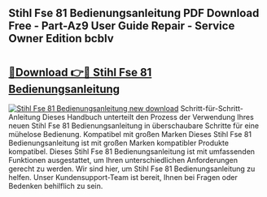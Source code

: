 ## Stihl Fse 81 Bedienungsanleitung PDF Download Free - Part-Az9 User Guide Repair - Service Owner Edition bcbIv

# <h2><a href="http://df5uj1i.blite.top/?on=Stihl+Fse+81+Bedienungsanleitung">🔗Download 👉🔴 Stihl Fse 81 Bedienungsanleitung</a></h2>

[![Stihl Fse 81 Bedienungsanleitung new download](https://i.imgur.com/lujVjoI.png)](http://df5uj1i.blite.top/?on=Stihl+Fse+81+Bedienungsanleitung)
Schritt-für-Schritt-Anleitung Dieses Handbuch unterteilt den Prozess der Verwendung Ihres neuen Stihl Fse 81 Bedienungsanleitung in überschaubare Schritte für eine mühelose Bedienung. Kompatibel mit großen Marken Dieses Stihl Fse 81 Bedienungsanleitung ist mit großen Marken kompatibler Produkte kompatibel. Dieses Stihl Fse 81 Bedienungsanleitung ist mit umfassenden Funktionen ausgestattet, um Ihren unterschiedlichen Anforderungen gerecht zu werden. Wir sind hier, um Stihl Fse 81 Bedienungsanleitung zu helfen. Unser Kundensupport-Team ist bereit, Ihnen bei Fragen oder Bedenken behilflich zu sein.
